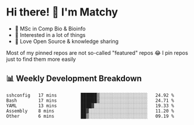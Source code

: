 # Hi there! 👋 I'm Matchy

- 🧬 MSc in Comp Bio & Bioinfo
- 🎈 Interested in a lot of things
- 💜 Love Open Source & knowledge sharing

Most of my pinned repos are not so-called "featured" repos 😂 I pin repos just to find them more easily

## 📊 Weekly Development Breakdown

<!--START_SECTION:waka-->

```text
sshconfig   17 mins         ██████▒░░░░░░░░░░░░░░░░░░   24.92 %
Bash        17 mins         ██████▒░░░░░░░░░░░░░░░░░░   24.71 %
YAML        13 mins         ████▓░░░░░░░░░░░░░░░░░░░░   19.33 %
Assembly    8 mins          ██▓░░░░░░░░░░░░░░░░░░░░░░   11.20 %
Other       6 mins          ██▒░░░░░░░░░░░░░░░░░░░░░░   09.19 %
```

<!--END_SECTION:waka-->

